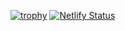 
[![trophy](https://github-profile-trophy.vercel.app/?username=toshmaina&theme=matrix)](https://github.com/ryo-ma/github-profile-trophy)
[![Netlify Status](https://api.netlify.com/api/v1/badges/f4039b03-d67f-44c9-a34a-f617ce75418a/deploy-status)](https://app.netlify.com/sites/writersapi/deploys)

<!--
**toshmaina/toshmaina** is a ✨ _special_ ✨ repository because its `README.md` (this file) appears on your GitHub profile.

Here are some ideas to get you started:

- 🔭 I’m currently working on ...
- 🌱 I’m currently learning ...
- 👯 I’m looking to collaborate on ...
- 🤔 I’m looking for help with ...
- 💬 Ask me about ...
- 📫 How to reach me: ...
- 😄 Pronouns: ...
- ⚡ Fun fact: ...
-->
